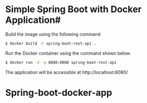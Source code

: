   
# Simple Spring Boot with Docker Application#


Build the image using the following command

```bash
$ docker build -t spring-boot-rest-api .
```
Run the Docker container using the command shown below.

```bash
$ docker run -d -p 8080:8080 spring-boot-rest-api
```

The application will be accessible at http://localhost:8080/

# Spring-boot-docker-app
